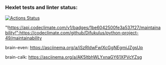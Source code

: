 
### Hexlet tests and linter status:
[![Actions Status](https://github.com/Difukulus/python-project-49/actions/workflows/hexlet-check.yml/badge.svg)](https://github.com/Difukulus/python-project-49/actions)

"!https://api.codeclimate.com/v1/badges/1be6042500fe3a537f27/maintainability!":https://codeclimate.com/github/Difukulus/python-project-49/maintainability

brain-even:
https://asciinema.org/a/iSzRldwFwlXcGgNEgmiJZgsUp

brain-calk:
https://asciinema.org/a/AK5ltbhWLYxnaGY61XPVcYZsg
